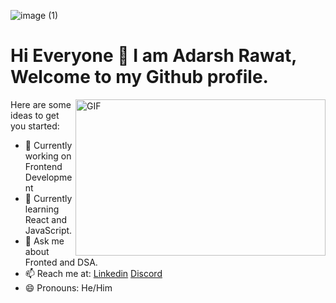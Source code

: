 ![image (1)](https://user-images.githubusercontent.com/99159580/192111000-2acdd779-5c1f-47b9-96ad-6bf7a9ebbe35.png)

<h1>Hi Everyone 👋 I am Adarsh Rawat, Welcome to my Github profile.</h1>
<!--
**AKACHI-4/AKACHI-4** is a ✨ _special_ ✨ repository because its `README.md` (this file) appears on your GitHub profile.
-->

<img align="right" alt="GIF" src="https://camo.githubusercontent.com/5ddf73ad3a205111cf8c686f687fc216c2946a75005718c8da5b837ad9de78c9/68747470733a2f2f7468756d62732e6766796361742e636f6d2f4576696c4e657874446576696c666973682d736d616c6c2e676966" width="400px" height="250" />

Here are some ideas to get you started:

- 🔭 Currently working on Frontend Development
- 🌱 Currently learning React and JavaScript.
- 💬 Ask me about Fronted and DSA. 
- 📫 Reach me at: [Linkedin](https://www.linkedin.com/in/adarsh8304/) [Discord](https://discord.gg/p3REu65s)
- 😄 Pronouns: He/Him
